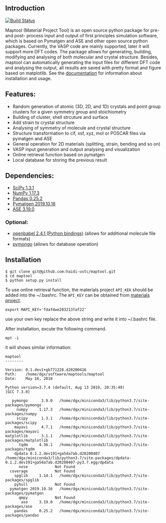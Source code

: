## Introduction
[![Build Status](https://travis-ci.org/haidi-ustc/maptool.svg?branch=master)](https://travis-ci.org/haidi-ustc/maptool)

Maptool (Material Project Tool) is an open source python package for pre- and post- process input and output of first principles simulation software, which is based on Pymatgen and ASE and other open source python packages. Currently, the VASP code are mainly supported, later it will support more DFT codes. The package allows for generating, building, modifying and analysing of both molecular and crystal structure. Besides, maptool can automatically generating the input files for different DFT code and analysing the output, all results are saved with pretty format and figure based on matplotlib. See the [documentation](https://github.com/haidi-ustc/maptool/tree/master/doc/) for information about installation and usage.

## Features:
* Random generation of atomic (3D, 2D, and 1D) crystals and point group clusters for a given symmetry group and stoichiometry
* Building of cluster, shell strcuture and surface
* Add strain to crystal structure
* Analysing of symmetry of molecule and crystal structure
* Structure transformation to cif, xsf, xyz, mol or POSCAR files via pymatgen and ASE
* General operation for 2D materials (splitting, strain, bending and so on)
* VASP input generation and output analysing and visualization
* Online retrieval function based on pymatgen
* Local database for storing the previous result

## Dependencies:
* [SciPy 1.3.1](https://www.scipy.org/install.html)
* [NumPy 1.17.3](https://www.scipy.org/scipylib/download.html)
* [Pandas 0.25.2](https://pandas.pydata.org/getpandas.html)
* [Pymatgen 2019.10.16](http://pymatgen.org/#getting-pymatgen)
* [ASE 3.19.0](https://pypi.org/project/ase)

### Optional:
* [openbabel 2.4.1 (Python bindings)](http://openbabel.org/wiki/Main_Page) (allows for additional molecule file formats)
* [pymongo](https://api.mongodb.com/python) (allows for database operation)

## Installation

```
$ git clone git@github.com:haidi-ustc/maptool.git
$ cd maptool
$ python setup.py install
```
To use online retrieval function, the materials project `API_KEK` should be added into the ~/.bashrc. The `API_KEY` can be obtained from [materials project](https://www.materialsproject.org).  

```
export MAPI_KEY='fdafdwe203213faf22'
```
use your own key replace the above string and write it into ~/.bashrc file.

After installation, excute the following command.
```
mpt -i
```
it will shows similar information:
```
maptool
--------

Version: 0.1.dev1+gb771228.d20200416
Path:    /home/dgx/software/maptools/maptool
Date:    May 16, 2018

Python version=3.7.4 (default, Aug 13 2019, 20:35:49) 
[GCC 7.3.0]

   pymongo      3.9.0   /home/dgx/miniconda3/lib/python3.7/site-packages/pymongo
     numpy     1.17.3   /home/dgx/miniconda3/lib/python3.7/site-packages/numpy
     scipy      1.3.1   /home/dgx/miniconda3/lib/python3.7/site-packages/scipy
    mayavi      4.7.1   /home/dgx/miniconda3/lib/python3.7/site-packages/mayavi
matplotlib      3.1.1   /home/dgx/miniconda3/lib/python3.7/site-packages/matplotlib
      tqdm     4.36.1   /home/dgx/miniconda3/lib/python3.7/site-packages/tqdm
    dpdata 0.1.2.dev191+ga54a7ab.d20200407   /home/dgx/miniconda3/lib/python3.7/site-packages/dpdata-0.1.2.dev191+ga54a7ab.d20200407-py3.7.egg/dpdata
      nose            Not Found
  coverage            Not Found
    spglib     1.14.1   /home/dgx/miniconda3/lib/python3.7/site-packages/spglib
    pyhull            Not Found
  pymatgen 2019.10.16   /home/dgx/miniconda3/lib/python3.7/site-packages/pymatgen
      qmpy            Not Found
       ase     3.19.0   /home/dgx/miniconda3/lib/python3.7/site-packages/ase
    pandas     0.25.2   /home/dgx/miniconda3/lib/python3.7/site-packages/pandas
```



